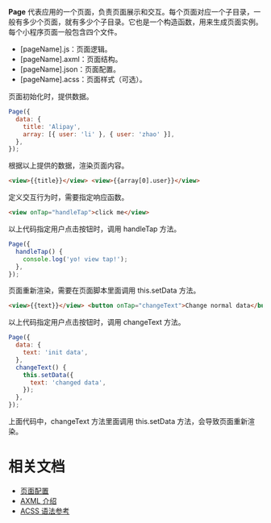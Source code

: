 **Page** 代表应用的一个页面，负责页面展示和交互。每个页面对应一个子目录，一般有多少个页面，就有多少个子目录。它也是一个构造函数，用来生成页面实例。每个小程序页面一般包含四个文件。

- [pageName].js：页面逻辑。
- [pageName].axml：页面结构。
- [pageName].json：页面配置。
- [pageName].acss：页面样式（可选）。

页面初始化时，提供数据。

```javascript
Page({
  data: {
    title: 'Alipay',
    array: [{ user: 'li' }, { user: 'zhao' }],
  },
});
```

根据以上提供的数据，渲染页面内容。

```html
<view>{{title}}</view> <view>{{array[0].user}}</view>
```

定义交互行为时，需要指定响应函数。

```html
<view onTap="handleTap">click me</view>
```

以上代码指定用户点击按钮时，调用 handleTap 方法。

```javascript
Page({
  handleTap() {
    console.log('yo! view tap!');
  },
});
```

页面重新渲染，需要在页面脚本里面调用 this.setData 方法。

```html
<view>{{text}}</view> <button onTap="changeText">Change normal data</button>
```

以上代码指定用户点击按钮时，调用 changeText 方法。

```javascript
Page({
  data: {
    text: 'init data',
  },
  changeText() {
    this.setData({
      text: 'changed data',
    });
  },
});
```

上面代码中，changeText 方法里面调用 this.setData 方法，会导致页面重新渲染。

# 相关文档

- [页面配置](https://opendocs.alipay.com/mini/framework/page-json)
- [AXML 介绍](https://opendocs.alipay.com/mini/framework/axml)
- [ACSS 语法参考](https://opendocs.alipay.com/mini/framework/acss)
